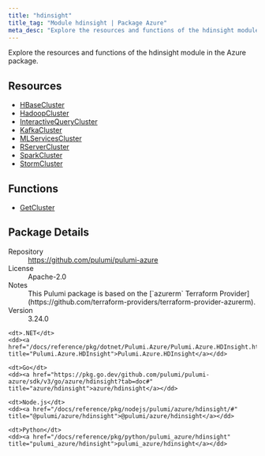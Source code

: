 ```yaml
---
title: "hdinsight"
title_tag: "Module hdinsight | Package Azure"
meta_desc: "Explore the resources and functions of the hdinsight module in the Azure package."
---
```


<!-- WARNING: this file was generated by Pulumi Docs Generator. -->
<!-- Do not edit by hand unless you're certain you know what you are doing! -->

Explore the resources and functions of the hdinsight module in the Azure package.

<h2 id="resources">Resources</h2>
<ul class="api">
    <li><a href="hbasecluster" title="HBaseCluster"><span class="symbol resource"></span>HBaseCluster</a></li>
    <li><a href="hadoopcluster" title="HadoopCluster"><span class="symbol resource"></span>HadoopCluster</a></li>
    <li><a href="interactivequerycluster" title="InteractiveQueryCluster"><span class="symbol resource"></span>InteractiveQueryCluster</a></li>
    <li><a href="kafkacluster" title="KafkaCluster"><span class="symbol resource"></span>KafkaCluster</a></li>
    <li><a href="mlservicescluster" title="MLServicesCluster"><span class="symbol resource"></span>MLServicesCluster</a></li>
    <li><a href="rservercluster" title="RServerCluster"><span class="symbol resource"></span>RServerCluster</a></li>
    <li><a href="sparkcluster" title="SparkCluster"><span class="symbol resource"></span>SparkCluster</a></li>
    <li><a href="stormcluster" title="StormCluster"><span class="symbol resource"></span>StormCluster</a></li>
</ul>

<h2 id="functions">Functions</h2>
<ul class="api">
    <li><a href="getcluster" title="GetCluster"><span class="symbol function"></span>GetCluster</a></li>
</ul>

<h2 id="package-details">Package Details</h2>
<dl class="package-details">
	<dt>Repository</dt>
	<dd><a href="https://github.com/pulumi/pulumi-azure">https://github.com/pulumi/pulumi-azure</a></dd>
	<dt>License</dt>
	<dd>Apache-2.0</dd>
	<dt>Notes</dt>
	<dd>This Pulumi package is based on the [`azurerm` Terraform Provider](https://github.com/terraform-providers/terraform-provider-azurerm).</dd>
	<dt>Version</dt>
	<dd>3.24.0</dd>
</dl>



<dl class="tabular">

    <dt>.NET</dt>
    <dd><a href="/docs/reference/pkg/dotnet/Pulumi.Azure/Pulumi.Azure.HDInsight.html" title="Pulumi.Azure.HDInsight">Pulumi.Azure.HDInsight</a></dd>

    <dt>Go</dt>
    <dd><a href="https://pkg.go.dev/github.com/pulumi/pulumi-azure/sdk/v3/go/azure/hdinsight?tab=doc#" title="azure/hdinsight">azure/hdinsight</a></dd>

    <dt>Node.js</dt>
    <dd><a href="/docs/reference/pkg/nodejs/pulumi/azure/hdinsight/#" title="@pulumi/azure/hdinsight">@pulumi/azure/hdinsight</a></dd>

    <dt>Python</dt>
    <dd><a href="/docs/reference/pkg/python/pulumi_azure/hdinsight" title="pulumi_azure/hdinsight">pulumi_azure/hdinsight</a></dd>

</dl>

